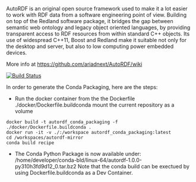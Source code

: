 AutoRDF is an original open source framework used to make it a lot easier to work with RDF data from a software engineering point of view.
Building on top of the Redland software package, it bridges the gap between semantic web ontology and legacy object oriented languages,
by providing transparent access to RDF resources from within standard C++ objects. Its use of widespread C++11, Boost and Redland  make it
suitable not only for the desktop and server, but also to low computing power embedded devices.

More info at https://github.com/ariadnext/AutoRDF/wiki

[![Build Status](https://travis-ci.org/ariadnext/AutoRDF.svg?branch=master)](https://travis-ci.org/ariadnext/AutoRDF)


In order to generate the Conda Packaging, here are the steps:
- Run the docker container from the the Dockerfile ./docker/Dockerfile.buildconda mount the current repository as a volume
```
docker build -t autordf_conda_packaging -f ./docker/Dockerfile.buildconda .
docker run -it -v ./:/workspace autordf_conda_packaging:latest
cd /workspaces/autordf-mirror
conda build recipe
```
- The Conda Python Package is now available under: /home/developer/conda-bld/linux-64/autordf-1.0.0-py310h3fd9d12_0.tar.bz2
Note that the conda build can be exectued by using Dockerfile.buildconda as a Dev Container.